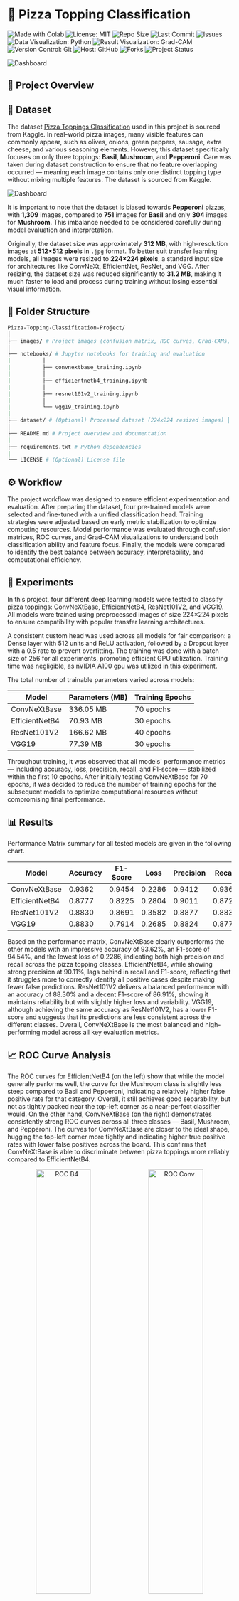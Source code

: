 # 🍕 Pizza Topping Classification
<p align="left">
  <img src="https://img.shields.io/badge/Made%20With-Colab-blue?logo=googlecolab&logoColor=white&label=Made%20With" alt="Made with Colab">
  <img src="https://img.shields.io/badge/License-MIT-green.svg" alt="License: MIT">
  <img src="https://img.shields.io/github/repo-size/ShaikhBorhanUddin/Pizza-Topping-Classification-Project" alt="Repo Size">
  <img src="https://img.shields.io/github/last-commit/ShaikhBorhanUddin/Pizza-Topping-Classification-Project" alt="Last Commit">
  <img src="https://img.shields.io/github/issues/ShaikhBorhanUddin/Pizza-Topping-Classification-Project" alt="Issues">
  <img src="https://img.shields.io/badge/Data%20Visualization-Python-yellow?logo=python" alt="Data Visualization: Python">
  <img src="https://img.shields.io/badge/Result%20Visualization-Grad--CAM-red?style=flat" alt="Result Visualization: Grad-CAM">
  <img src="https://img.shields.io/badge/Version%20Control-Git-orange?logo=git" alt="Version Control: Git">
  <img src="https://img.shields.io/badge/Host-GitHub-black?logo=github" alt="Host: GitHub">
  <img src="https://img.shields.io/github/forks/ShaikhBorhanUddin/Pizza-Topping-Classification-Project?style=social" alt="Forks">
  <img src="https://img.shields.io/badge/Project-Completed-brightgreen" alt="Project Status">
</p>

![Dashboard](https://github.com/ShaikhBorhanUddin/Pizza-Topping-Classification-Project/blob/main/images/pizza_title_edit.png?raw=true)

## 📝 Project Overview

## 📂 Dataset

The dataset [Pizza Toppings Classification](https://github.com/ShaikhBorhanUddin/Pizza-Topping-Classification) used in this project is sourced from Kaggle. In real-world pizza images, many visible features can commonly appear, such as olives, onions, green peppers, sausage, extra cheese, and various seasoning elements. However, this dataset specifically focuses on only three toppings: **Basil**, **Mushroom**, and **Pepperoni**. Care was taken during dataset construction to ensure that no feature overlapping occurred — meaning each image contains only one distinct topping type without mixing multiple features.
The dataset  is sourced from Kaggle.

![Dashboard](https://github.com/ShaikhBorhanUddin/Pizza-Topping-Classification-Project/blob/main/images/dataset_image.png?raw=true)

It is important to note that the dataset is biased towards **Pepperoni** pizzas, with **1,309** images, compared to **751** images for **Basil** and only **304** images for **Mushroom**. This imbalance needed to be considered carefully during model evaluation and interpretation.

Originally, the dataset size was approximately **312 MB**, with high-resolution images at **512×512 pixels** in `.jpg` format. To better suit transfer learning models, all images were resized to **224×224 pixels**, a standard input size for architectures like ConvNeXt, EfficientNet, ResNet, and VGG. After resizing, the dataset size was reduced significantly to **31.2 MB**, making it much faster to load and process during training without losing essential visual information.

## 📁 Folder Structure
```bash
Pizza-Topping-Classification-Project/ 
│ 
├── images/ # Project images (confusion matrix, ROC curves, Grad-CAMs, etc.) │ ├── cm_resnet.png │ ├── cm_vgg.png │ ├── pizza_roc.png │ ├── gradcam_all.png │ └── (other visualizations) 
│ 
├── notebooks/ # Jupyter notebooks for training and evaluation 
|          │ 
|          ├── convnextbase_training.ipynb 
|          │ 
|          ├── efficientnetb4_training.ipynb 
|          │
|          ├── resnet101v2_training.ipynb 
|          │ 
|          └── vgg19_training.ipynb 
|
├── dataset/ # (Optional) Processed dataset (224x224 resized images) │ ├── train/ │ ├── test/ │ └── (images) 
│ 
├── README.md # Project overview and documentation 
|
├── requirements.txt # Python dependencies 
|
└── LICENSE # (Optional) License file
```
## ⚙️ Workflow

The project workflow was designed to ensure efficient experimentation and evaluation.
After preparing the dataset, four pre-trained models were selected and fine-tuned with a unified classification head. Training strategies were adjusted based on early metric stabilization to optimize computing resources.
Model performance was evaluated through confusion matrices, ROC curves, and Grad-CAM visualizations to understand both classification ability and feature focus.
Finally, the models were compared to identify the best balance between accuracy, interpretability, and computational efficiency.

## 🧪 Experiments

In this project, four different deep learning models were tested to classify pizza toppings: ConvNeXtBase, EfficientNetB4, ResNet101V2, and VGG19. All models were trained using preprocessed images of size 224×224 pixels to ensure compatibility with popular transfer learning architectures.

A consistent custom head was used across all models for fair comparison: a Dense layer with 512 units and ReLU activation, followed by a Dropout layer with a 0.5 rate to prevent overfitting. The training was done with a batch size of 256 for all experiments, promoting efficient GPU utilization. Training time was negligible, as nVIDIA A100 gpu was utilized in this experiment.

The total number of trainable parameters varied across models:

| Model           | Parameters (MB) | Training Epochs |
|-----------------|-----------------|-----------------|
| ConvNeXtBase    | 336.05 MB        | 70 epochs       |
| EfficientNetB4  | 70.93 MB         | 30 epochs       |
| ResNet101V2     | 166.62 MB        | 40 epochs       |
| VGG19           | 77.39 MB         | 30 epochs       |

Throughout training, it was observed that all models' performance metrics — including accuracy, loss, precision, recall, and F1-score — stabilized within the first 10 epochs. After initially testing ConvNeXtBase for 70 epochs, it was decided to reduce the number of training epochs for the subsequent models to optimize computational resources without compromising final performance.

## 📊 Results

Performance Matrix summary for all tested models are given in the following chart.

| Model          | Accuracy | F1-Score | Loss   | Precision | Recall  |
|----------------|----------|----------|--------|-----------|---------|
| ConvNeXtBase   | 0.9362   | 0.9454   | 0.2286 | 0.9412    | 0.9362  |
| EfficientNetB4 | 0.8777   | 0.8225   | 0.2804 | 0.9011    | 0.8723  |
| ResNet101V2    | 0.8830   | 0.8691   | 0.3582 | 0.8877    | 0.8830  |
| VGG19          | 0.8830   | 0.7914   | 0.2685 | 0.8824    | 0.8777  |

Based on the performance matrix, ConvNeXtBase clearly outperforms the other models with an impressive accuracy of 93.62%, an F1-score of 94.54%, and the lowest loss of 0.2286, indicating both high precision and recall across the pizza topping classes. EfficientNetB4, while showing strong precision at 90.11%, lags behind in recall and F1-score, reflecting that it struggles more to correctly identify all positive cases despite making fewer false predictions. ResNet101V2 delivers a balanced performance with an accuracy of 88.30% and a decent F1-score of 86.91%, showing it maintains reliability but with slightly higher loss and variability. VGG19, although achieving the same accuracy as ResNet101V2, has a lower F1-score and suggests that its predictions are less consistent across the different classes. Overall, ConvNeXtBase is the most balanced and high-performing model across all key evaluation metrics.

## 📈 ROC Curve Analysis

The ROC curves for EfficientNetB4 (on the left) show that while the model generally performs well, the curve for the Mushroom class is slightly less steep compared to Basil and Pepperoni, indicating a relatively higher false positive rate for that category. Overall, it still achieves good separability, but not as tightly packed near the top-left corner as a near-perfect classifier would. On the other hand, ConvNeXtBase (on the right) demonstrates consistently strong ROC curves across all three classes — Basil, Mushroom, and Pepperoni. The curves for ConvNeXtBase are closer to the ideal shape, hugging the top-left corner more tightly and indicating higher true positive rates with lower false positives across the board. This confirms that ConvNeXtBase is able to discriminate between pizza toppings more reliably compared to EfficientNetB4.

<p align="center">
  <img src="https://github.com/ShaikhBorhanUddin/Pizza-Topping-Classification-Project/blob/main/images/roc_b4.png?raw=true" alt="ROC B4" width="49.5%" />
  <img src="https://github.com/ShaikhBorhanUddin/Pizza-Topping-Classification-Project/blob/main/images/roc_conv.png?raw=true" alt="ROC Conv" width="49.5%" />
</p>

For ResNet101V2 (on the left) and VGG19 (on the right), the ROC curves also show strong class separability, although they slightly lag behind ConvNeXtBase. In ResNet101V2, the Pepperoni and Basil classes maintain high AUC behavior, but the Mushroom curve dips slightly compared to others, hinting at minor difficulty in distinguishing that category. Similarly, VGG19's ROC curves are overall strong but exhibit slight variability in the Mushroom class as well. Both models perform admirably, especially for Pepperoni, but the minor inconsistencies, especially around Mushroom classification, reveal that their class separability is not as uniformly high as ConvNeXtBase.

<p align="center">
  <img src="https://github.com/ShaikhBorhanUddin/Pizza-Topping-Classification-Project/blob/main/images/roc_resnet.png?raw=true" alt="ROC ResNet" width="49.5%" />
  <img src="https://github.com/ShaikhBorhanUddin/Pizza-Topping-Classification-Project/blob/main/images/roc_vgg.png?raw=true" alt="ROC VGG" width="49.5%" />
</p>

Overall, ConvNeXtBase again stands out with the most consistent and highest-performing ROC curves, confirming it as the top model in terms of both classification accuracy and class discrimination.

## 📉 Confusion Matrix

In the confusion matrices, EfficientNetB4 shows strong performance in correctly identifying Pepperoni pizzas but struggles more with distinguishing Basil pizzas, misclassifying a significant portion as Pepperoni. Mushroom classification also shows moderate confusion, which suggests that EfficientNetB4 has difficulty in separating the Mushroom category clearly from others. In contrast, ConvNeXtBase delivers an overall much stronger and more balanced classification across all three toppings. It maintains high true positives for Basil, Mushroom, and Pepperoni, with only minimal misclassifications between classes. Notably, it achieves particularly good separation for the Mushroom class, an area where EfficientNetB4 had visible confusion, reflecting ConvNeXtBase’s superior feature extraction and generalization ability in this task.

<p align="center">
  <img src="https://github.com/ShaikhBorhanUddin/Pizza-Topping-Classification-Project/blob/main/images/cm_b4.png?raw=true" alt="EfficientNetB4 Confusion Matrix" width="49.5%" />
  <img src="https://github.com/ShaikhBorhanUddin/Pizza-Topping-Classification-Project/blob/main/images/cm_conv.png?raw=true" alt="ConvNeXt Confusion Matrix" width="49.5%" />
</p>

Looking at ResNet101V2 and VGG19, both models exhibit strong performance for Pepperoni pizzas, correctly classifying the majority of samples. However, they show slightly more confusion when it comes to Basil and Mushroom, particularly with ResNet101V2 where a noticeable portion of Basil samples are misclassified as Pepperoni. VGG19 manages better balance overall but still misclassifies some Mushroom pizzas as either Basil or Pepperoni, indicating a slight weakness in differentiating the more subtle topping differences. While both models handle Pepperoni exceptionally well, their slight struggles with Mushroom prevent them from matching the clean separation achieved by ConvNeXtBase.

<p align="center">
  <img src="https://github.com/ShaikhBorhanUddin/Pizza-Topping-Classification-Project/blob/main/images/cm_resnet.png?raw=true" alt="Confusion Matrix ResNet" width="49.5%" />
  <img src="https://github.com/ShaikhBorhanUddin/Pizza-Topping-Classification-Project/blob/main/images/cm_vgg.png?raw=true" alt="Confusion Matrix VGG" width="49.5%" />
</p>

Overall, **ConvNeXtBase** emerges as the most balanced and robust model among all, demonstrating superior accuracy and minimal class confusion across all pizza topping categories.

## 🔥 Grad-CAM Visualization

Since the dataset used for the Pizza Topping Classification project is relatively small and somewhat biased, perfect visual focus from the models was not expected. Grad-CAM visualizations help in interpreting how the models "see" the toppings and where they concentrate their attention during prediction. While basic visual localization was achieved, some inconsistencies and diffused focus areas were understandable given the data limitations. Additionally, more advanced visualization techniques like Grad-CAM++ or Score-CAM were not applied, as they would have been unnecessarily complex for the scope of this project.

<p align="center">
  <img src="https://github.com/ShaikhBorhanUddin/Pizza-Topping-Classification-Project/blob/main/images/gradcam_b4_basil.png?raw=true" alt="GradCAM B4 Basil" width="49.5%" />
  <img src="https://github.com/ShaikhBorhanUddin/Pizza-Topping-Classification-Project/blob/main/images/gradcam_b4_mushroom.png?raw=true" alt="GradCAM B4 Mushroom" width="49.5%" />
</p>

The first two Grad-CAM images belong to EfficientNetB4, focusing on Basil and Mushroom pizzas. For the Basil pizza, the model predominantly concentrates its attention around the center where basil leaves typically appear, though there is noticeable attention spillover toward the edges. For the Mushroom pizza, EfficientNetB4 captures a broader activation across the pizza surface, identifying mushroom patches but with less sharply defined regions, indicating that while the model recognizes the topping, it does not localize it very precisely.

<p align="center">
  <img src="https://github.com/ShaikhBorhanUddin/Pizza-Topping-Classification-Project/blob/main/images/gradcam_conv_mushroom.png?raw=true" alt="GradCAM Mushroom" width="49.5%" />
  <img src="https://github.com/ShaikhBorhanUddin/Pizza-Topping-Classification-Project/blob/main/images/gradcam_conv_pepperoni.png?raw=true" alt="GradCAM Pepperoni" width="49.5%" />
</p>

The second row features ConvNeXtBase Grad-CAMs for Mushroom and Pepperoni pizzas. The Mushroom heatmap shows a tighter and more concentrated activation around mushroom areas compared to EfficientNetB4, suggesting better feature localization. For Pepperoni, ConvNeXtBase achieves very sharp focus, highlighting the individual pepperoni slices with high intensity. This suggests that ConvNeXtBase not only recognizes the topping well but also pinpoints its physical locations much more accurately.

<p align="center">
  <img src="https://github.com/ShaikhBorhanUddin/Pizza-Topping-Classification-Project/blob/main/images/gradcam_resnet_pepperoni.png?raw=true" alt="GradCAM ResNet Pepperoni" width="49.5%" />
  <img src="https://github.com/ShaikhBorhanUddin/Pizza-Topping-Classification-Project/blob/main/images/gradcam_resnet_basil.png?raw=true" alt="GradCAM ResNet Basil" width="49.5%" />
</p>

The third row shows the Grad-CAM outputs for ResNet101V2, visualizing Pepperoni and Basil pizzas. ResNet101V2 captures the general area of the Pepperoni toppings fairly well but with slightly more diffused and scattered attention compared to ConvNeXtBase. For the Basil pizza, ResNet101V2's attention is reasonably centered but tends to spread toward irrelevant parts of the pizza crust, suggesting the model picks up both topping-specific and some background features during classification.

<p align="center">
  <img src="https://github.com/ShaikhBorhanUddin/Pizza-Topping-Classification-Project/blob/main/images/gradcam_vgg_basil.png?raw=true" alt="GradCAM VGG Basil" width="49.5%" />
  <img src="https://github.com/ShaikhBorhanUddin/Pizza-Topping-Classification-Project/blob/main/images/gradcam_vgg_mushroom.png?raw=true" alt="GradCAM VGG Mushroom" width="49.5%" />
</p>

The fourth and final row contains the Grad-CAM visualizations for VGG19, focusing on Basil and Mushroom pizzas. For both toppings, VGG19 shows broader and less concentrated heatmaps, indicating a less precise understanding of the toppings compared to the other models. Although the model correctly identifies the topping regions, the activations often cover unnecessary parts of the image, such as the pizza base or surrounding background, which may slightly impact classification clarity.

In conclusion, ConvNeXtBase produced the sharpest and most accurate Grad-CAM attention maps, clearly focusing on the toppings and outperforming the other models in visual localization.

## 🚀 Future Developments

## 🛠️ Technology Used

## 📄 Licence

## 📬 Contact


